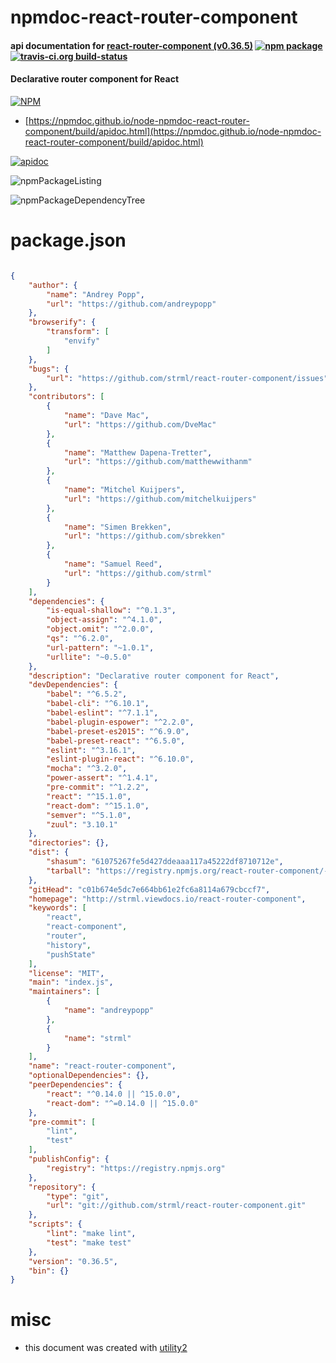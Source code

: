 # npmdoc-react-router-component

#### api documentation for  [react-router-component (v0.36.5)](http://strml.viewdocs.io/react-router-component)  [![npm package](https://img.shields.io/npm/v/npmdoc-react-router-component.svg?style=flat-square)](https://www.npmjs.org/package/npmdoc-react-router-component) [![travis-ci.org build-status](https://api.travis-ci.org/npmdoc/node-npmdoc-react-router-component.svg)](https://travis-ci.org/npmdoc/node-npmdoc-react-router-component)

#### Declarative router component for React

[![NPM](https://nodei.co/npm/react-router-component.png?downloads=true&downloadRank=true&stars=true)](https://www.npmjs.com/package/react-router-component)

- [https://npmdoc.github.io/node-npmdoc-react-router-component/build/apidoc.html](https://npmdoc.github.io/node-npmdoc-react-router-component/build/apidoc.html)

[![apidoc](https://npmdoc.github.io/node-npmdoc-react-router-component/build/screenCapture.buildCi.browser.%252Ftmp%252Fbuild%252Fapidoc.html.png)](https://npmdoc.github.io/node-npmdoc-react-router-component/build/apidoc.html)

![npmPackageListing](https://npmdoc.github.io/node-npmdoc-react-router-component/build/screenCapture.npmPackageListing.svg)

![npmPackageDependencyTree](https://npmdoc.github.io/node-npmdoc-react-router-component/build/screenCapture.npmPackageDependencyTree.svg)



# package.json

```json

{
    "author": {
        "name": "Andrey Popp",
        "url": "https://github.com/andreypopp"
    },
    "browserify": {
        "transform": [
            "envify"
        ]
    },
    "bugs": {
        "url": "https://github.com/strml/react-router-component/issues"
    },
    "contributors": [
        {
            "name": "Dave Mac",
            "url": "https://github.com/DveMac"
        },
        {
            "name": "Matthew Dapena-Tretter",
            "url": "https://github.com/matthewwithanm"
        },
        {
            "name": "Mitchel Kuijpers",
            "url": "https://github.com/mitchelkuijpers"
        },
        {
            "name": "Simen Brekken",
            "url": "https://github.com/sbrekken"
        },
        {
            "name": "Samuel Reed",
            "url": "https://github.com/strml"
        }
    ],
    "dependencies": {
        "is-equal-shallow": "^0.1.3",
        "object-assign": "^4.1.0",
        "object.omit": "^2.0.0",
        "qs": "^6.2.0",
        "url-pattern": "~1.0.1",
        "urllite": "~0.5.0"
    },
    "description": "Declarative router component for React",
    "devDependencies": {
        "babel": "^6.5.2",
        "babel-cli": "^6.10.1",
        "babel-eslint": "^7.1.1",
        "babel-plugin-espower": "^2.2.0",
        "babel-preset-es2015": "^6.9.0",
        "babel-preset-react": "^6.5.0",
        "eslint": "^3.16.1",
        "eslint-plugin-react": "^6.10.0",
        "mocha": "^3.2.0",
        "power-assert": "^1.4.1",
        "pre-commit": "^1.2.2",
        "react": "^15.1.0",
        "react-dom": "^15.1.0",
        "semver": "^5.1.0",
        "zuul": "3.10.1"
    },
    "directories": {},
    "dist": {
        "shasum": "61075267fe5d427ddeaaa117a45222df8710712e",
        "tarball": "https://registry.npmjs.org/react-router-component/-/react-router-component-0.36.5.tgz"
    },
    "gitHead": "c01b674e5dc7e664bb61e2fc6a8114a679cbccf7",
    "homepage": "http://strml.viewdocs.io/react-router-component",
    "keywords": [
        "react",
        "react-component",
        "router",
        "history",
        "pushState"
    ],
    "license": "MIT",
    "main": "index.js",
    "maintainers": [
        {
            "name": "andreypopp"
        },
        {
            "name": "strml"
        }
    ],
    "name": "react-router-component",
    "optionalDependencies": {},
    "peerDependencies": {
        "react": "^0.14.0 || ^15.0.0",
        "react-dom": "^=0.14.0 || ^15.0.0"
    },
    "pre-commit": [
        "lint",
        "test"
    ],
    "publishConfig": {
        "registry": "https://registry.npmjs.org"
    },
    "repository": {
        "type": "git",
        "url": "git://github.com/strml/react-router-component.git"
    },
    "scripts": {
        "lint": "make lint",
        "test": "make test"
    },
    "version": "0.36.5",
    "bin": {}
}
```



# misc
- this document was created with [utility2](https://github.com/kaizhu256/node-utility2)

